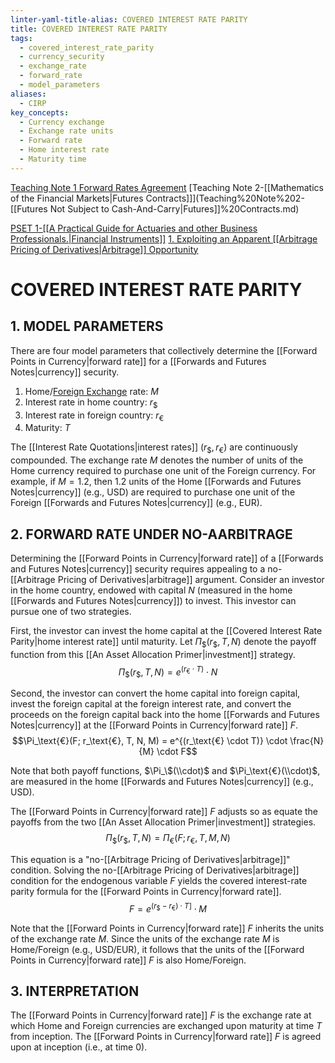 ```yaml
---
linter-yaml-title-alias: COVERED INTEREST RATE PARITY
title: COVERED INTEREST RATE PARITY
tags:
  - covered_interest_rate_parity
  - currency_security
  - exchange_rate
  - forward_rate
  - model_parameters
aliases:
  - CIRP
key_concepts:
  - Currency exchange
  - Exchange rate units
  - Forward rate
  - Home interest rate
  - Maturity time
---
```


[Teaching Note 1 Forward Rates Agreement](Teaching%20Note%201%20Forward%20Rates%20Agreement)
[Teaching Note 2-[[Mathematics of the Financial Markets|Futures Contracts]]](Teaching%20Note%202-[[Futures Not Subject to Cash-And-Carry|Futures]]%20Contracts.md)

[PSET 1-[[A Practical Guide for Actuaries and other Business Professionals.|Financial Instruments]]](PSET%201-Financial%20Instruments.md)
[1. Exploiting an Apparent [[Arbitrage Pricing of Derivatives|Arbitrage]] Opportunity](1.%20Exploiting%20an%20Apparent%20Arbitrage%20Opportunity.md)

# COVERED INTEREST RATE PARITY
## 1. MODEL PARAMETERS

There are four model parameters that collectively determine the [[Forward Points in Currency|forward rate]] for a [[Forwards and Futures Notes|currency]] security.

1. Home/[Foreign Exchange](Foreign%20Exchange%20Quoting%20Conventions.md) rate: $M$
2. Interest rate in home country: $r_\$$
3. Interest rate in foreign country: $r_\text{€}$
4. Maturity: $T$

The [[Interest Rate Quotations|interest rates]] $(r_\$, r_\text{€})$ are continuously compounded. The exchange rate $M$ denotes the number of units of the Home currency required to purchase one unit of the Foreign currency. For example, if $M = 1.2$, then 1.2 units of the Home [[Forwards and Futures Notes|currency]] (e.g., USD) are required to purchase one unit of the Foreign [[Forwards and Futures Notes|currency]] (e.g., EUR).

## 2. FORWARD RATE UNDER NO-AARBITRAGE

Determining the [[Forward Points in Currency|forward rate]] of a [[Forwards and Futures Notes|currency]] security requires appealing to a no-[[Arbitrage Pricing of Derivatives|arbitrage]] argument. Consider an investor in the home country, endowed with capital $N$ (measured in the home [[Forwards and Futures Notes|currency]]) to invest. This investor can pursue one of two strategies.

First, the investor can invest the home capital at the [[Covered Interest Rate Parity|home interest rate]] until maturity. Let $\Pi_\$(r_\$, T, N)$ denote the payoff function from this [[An Asset Allocation Primer|investment]] strategy.
$$\Pi_\$(r_\$, T, N) = e^{(r_\text{€} \cdot T)} \cdot N$$

Second, the investor can convert the home capital into foreign capital, invest the foreign capital at the foreign interest rate, and convert the proceeds on the foreign capital back into the home [[Forwards and Futures Notes|currency]] at the [[Forward Points in Currency|forward rate]] $F$.
$$\Pi_\text{€}(F; r_\text{€}, T, N, M) = e^{(r_\text{€} \cdot T)} \cdot \frac{N}{M} \cdot F$$

Note that both payoff functions, $\Pi_\$(\\cdot)$ and $\Pi_\text{€}(\\cdot)$, are measured in the home [[Forwards and Futures Notes|currency]] (e.g., USD).

The [[Forward Points in Currency|forward rate]] $F$ adjusts so as equate the payoffs from the two [[An Asset Allocation Primer|investment]] strategies.
$$\Pi_\$(r_\$, T, N) = \Pi_\text{€}(F; r_\text{€}, T, M, N)$$

This equation is a "no-[[Arbitrage Pricing of Derivatives|arbitrage]]" condition. Solving the no-[[Arbitrage Pricing of Derivatives|arbitrage]] condition for the endogenous variable $F$ yields the covered interest-rate parity formula for the [[Forward Points in Currency|forward rate]].
$$F = e^{(r_\$ - r_\text{€}) \cdot T]} \cdot M$$

Note that the [[Forward Points in Currency|forward rate]] $F$ inherits the units of the exchange rate $M$. Since the units of the exchange rate $M$ is Home/Foreign (e.g., USD/EUR), it follows that the units of the [[Forward Points in Currency|forward rate]] $F$ is also Home/Foreign.

## 3. INTERPRETATION

The [[Forward Points in Currency|forward rate]] $F$ is the exchange rate at which Home and Foreign currencies are exchanged upon maturity at time $T$ from inception. The [[Forward Points in Currency|forward rate]] $F$ is agreed upon at inception (i.e., at time 0).